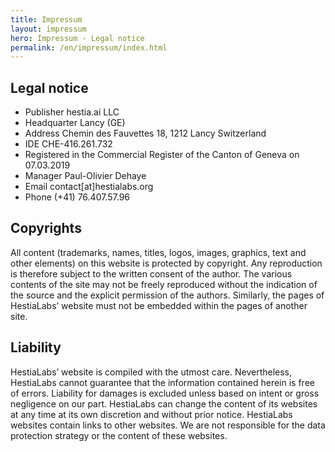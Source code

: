 ```yaml
---
title: Impressum
layout: impressum
hero: Impressum - Legal notice
permalink: /en/impressum/index.html
---
```

## Legal notice

* Publisher hestia.ai LLC
* Headquarter Lancy (GE)
* Address Chemin des Fauvettes 18, 1212 Lancy Switzerland
* IDE CHE-416.261.732
* Registered in the Commercial Register of the Canton of Geneva on 07.03.2019
* Manager Paul-Olivier Dehaye
* Email contact\[at]hestialabs.org
* Phone (+41) 76.407.57.96

## Copyrights

All content (trademarks, names, titles, logos, images, graphics, text and other elements) on this website is protected by copyright. Any reproduction is therefore subject to the written consent of the author. The various contents of the site may not be freely reproduced without the indication of the source and the explicit permission of the authors. Similarly, the pages of HestiaLabs’ website must not be embedded within the pages of another site.

## Liability

HestiaLabs’ website is compiled with the utmost care. Nevertheless, HestiaLabs cannot guarantee that the information contained herein is free of errors. Liability for damages is excluded unless based on intent or gross negligence on our part. HestiaLabs can change the content of its websites at any time at its own discretion and without prior notice. HestiaLabs websites contain links to other websites. We are not responsible for the data protection strategy or the content of these websites.